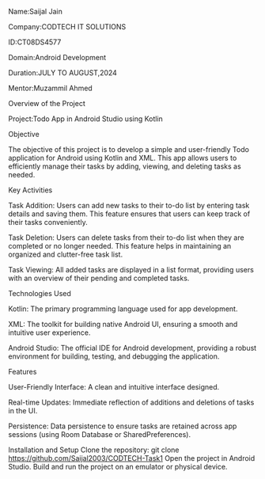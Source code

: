 Name:Saijal Jain

Company:CODTECH IT SOLUTIONS

ID:CT08DS4577

Domain:Android Development

Duration:JULY TO AUGUST,2024

Mentor:Muzammil Ahmed

Overview of the Project

Project:Todo App in Android Studio using Kotlin

Objective

The objective of this project is to develop a simple and user-friendly Todo application for Android using Kotlin and XML. This app allows users to efficiently manage their tasks by adding, viewing, and deleting tasks as needed.

Key Activities

Task Addition: Users can add new tasks to their to-do list by entering task details and saving them. This feature ensures that users can keep track of their tasks conveniently.

Task Deletion: Users can delete tasks from their to-do list when they are completed or no longer needed. This feature helps in maintaining an organized and clutter-free task list.

Task Viewing: All added tasks are displayed in a list format, providing users with an overview of their pending and completed tasks.

Technologies Used

Kotlin: The primary programming language used for app development.

XML: The toolkit for building native Android UI, ensuring a smooth and intuitive user experience.

Android Studio: The official IDE for Android development, providing a robust environment for building, testing, and debugging the application.

Features

User-Friendly Interface: A clean and intuitive interface designed.

Real-time Updates: Immediate reflection of additions and deletions of tasks in the UI.

Persistence: Data persistence to ensure tasks are retained across app sessions (using Room Database or SharedPreferences).

Installation and Setup
Clone the repository:
git clone https://github.com/Saijal2003/CODTECH-Task1
Open the project in Android Studio.
Build and run the project on an emulator or physical device.

